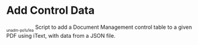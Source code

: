# Add Control Data
<sub><sub>unadm-po1u1ea</sub></sub>
Script to add a Document Management control table to a given PDF using iText, with data from a JSON file.
